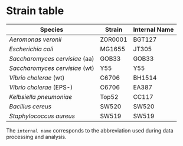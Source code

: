 # Strain table

| Species              | Strain            | Internal Name     | 
|----------------------|-------------------|-------------------|
| *Aeromonas veronii*  | ZOR0001           | BGT127            | 
| *Escherichia coli*  | MG1655           | JT305            | 
| *Saccharomyces cervisiae* (aa) | GOB33           | GOB33            | 
| *Saccharomyces cervisiae* (wt) | Y55           | Y55            | 
| *Vibrio cholerae* (wt) | C6706           | BH1514            | 
| *Vibrio cholerae* (EPS-)  | C6706           | EA387            | 
| *Kelbsiella pneumoniae*  | Top52           | CC117            | 
| *Bacillus cereus*  | SW520           | SW520            | 
| *Staphylococcus aureus*  | SW519           | SW519            | 

The `internal name` corresponds to the abbreviation used during data processing and analysis.


